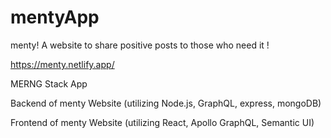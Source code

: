 # mentyApp
menty! A website to share positive posts to those who need it !

https://menty.netlify.app/

MERNG Stack App

Backend of menty Website (utilizing Node.js, GraphQL, express, mongoDB)

Frontend of menty Website (utilizing React, Apollo GraphQL, Semantic UI)
